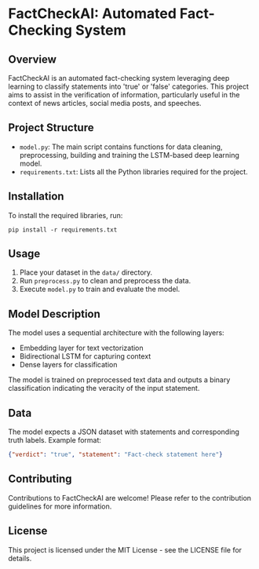 # FactCheckAI: Automated Fact-Checking System

## Overview
FactCheckAI is an automated fact-checking system leveraging deep learning to classify statements into 'true' or 'false' categories. This project aims to assist in the verification of information, particularly useful in the context of news articles, social media posts, and speeches.

## Project Structure
- `model.py`: The main script contains functions for data cleaning, preprocessing, building and training the LSTM-based deep learning model.
- `requirements.txt`: Lists all the Python libraries required for the project.

## Installation
To install the required libraries, run:
```
pip install -r requirements.txt
```

## Usage
1. Place your dataset in the `data/` directory.
2. Run `preprocess.py` to clean and preprocess the data.
3. Execute `model.py` to train and evaluate the model.

## Model Description
The model uses a sequential architecture with the following layers:
- Embedding layer for text vectorization
- Bidirectional LSTM for capturing context
- Dense layers for classification

The model is trained on preprocessed text data and outputs a binary classification indicating the veracity of the input statement.

## Data
The model expects a JSON dataset with statements and corresponding truth labels. Example format:
```json
{"verdict": "true", "statement": "Fact-check statement here"}
```

## Contributing
Contributions to FactCheckAI are welcome! Please refer to the contribution guidelines for more information.

## License
This project is licensed under the MIT License - see the LICENSE file for details.
